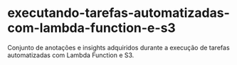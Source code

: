 # executando-tarefas-automatizadas-com-lambda-function-e-s3
Conjunto de anotações e insights adquiridos durante a execução de tarefas automatizadas com Lambda Function e S3.
